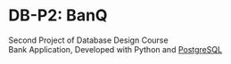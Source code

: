 # DB-P2: BanQ

Second Project of Database Design Course  
Bank Application, Developed with Python and [PostgreSQL](https://github.com/postgres/postgres)  
